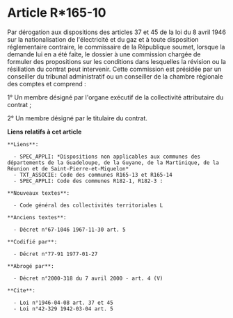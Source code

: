 # Article R*165-10

Par dérogation aux dispositions des articles 37 et 45 de la loi du 8 avril 1946 sur la nationalisation de l'électricité et du
gaz et à toute disposition réglementaire contraire, le commissaire de la République soumet, lorsque la demande lui en a été
faite, le dossier à une commission chargée de formuler des propositions sur les conditions dans lesquelles la révision ou la
résiliation du contrat peut intervenir. Cette commission est présidée par un conseiller du tribunal administratif ou un
conseiller de la chambre régionale des comptes et comprend :

1° Un membre désigné par l'organe exécutif de la collectivité attributaire du contrat ;

2° Un membre désigné par le titulaire du contrat.

**Liens relatifs à cet article**

	**Liens**:

	  - SPEC_APPLI: *Dispositions non applicables aux communes des départements de la Guadeloupe, de la Guyane, de la Martinique, de la Réunion et de Saint-Pierre-et-Miquelon*
	  - TXT_ASSOCIE: Code des communes R165-13 et R165-14
	  - SPEC_APPLI: Code des communes R182-1, R182-3 :

	**Nouveaux textes**:

	  - Code général des collectivités territoriales L

	**Anciens textes**:

	  - Décret n°67-1046 1967-11-30 art. 5

	**Codifié par**:

	  - Décret n°77-91 1977-01-27

	**Abrogé par**:

	  - Décret n°2000-318 du 7 avril 2000 - art. 4 (V)

	**Cite**:

	  - Loi n°1946-04-08 art. 37 et 45
	  - Loi n°42-329 1942-03-04 art. 5
